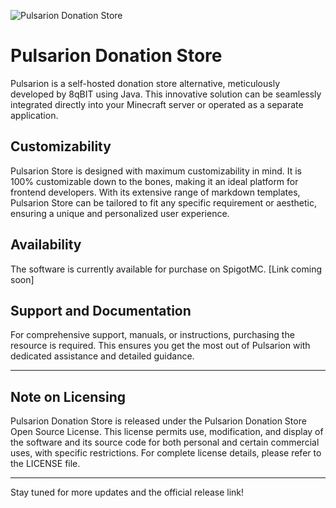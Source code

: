 ![Pulsarion Donation Store](https://i.imgur.com/CLk8D4e.png)

# Pulsarion Donation Store

Pulsarion is a self-hosted donation store alternative, meticulously developed by 8qBIT using Java. This innovative solution can be seamlessly integrated directly into your Minecraft server or operated as a separate application.

## Customizability

Pulsarion Store is designed with maximum customizability in mind. It is 100% customizable down to the bones, making it an ideal platform for frontend developers. With its extensive range of markdown templates, Pulsarion Store can be tailored to fit any specific requirement or aesthetic, ensuring a unique and personalized user experience.

## Availability

The software is currently available for purchase on SpigotMC. [Link coming soon]

## Support and Documentation

For comprehensive support, manuals, or instructions, purchasing the resource is required. This ensures you get the most out of Pulsarion with dedicated assistance and detailed guidance.

---

## Note on Licensing

Pulsarion Donation Store is released under the Pulsarion Donation Store Open Source License. This license permits use, modification, and display of the software and its source code for both personal and certain commercial uses, with specific restrictions. For complete license details, please refer to the LICENSE file.

---

Stay tuned for more updates and the official release link!